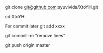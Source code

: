 git clone git@github.com:syuvivida/XtoYH.git

cd XtoYH


For commit later
git add xxxx

git commit -m "remove lines"

git push origin master